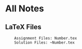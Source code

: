 # All Notes

## LaTeX Files

```
    Assignment Files: Number.tex
    Solution Files: ~Number.tex
```
